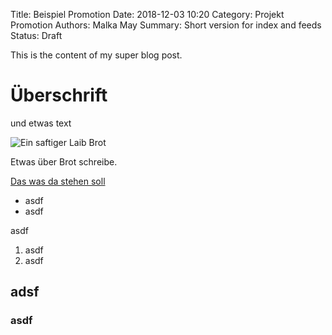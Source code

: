 Title: Beispiel Promotion
Date: 2018-12-03 10:20
Category: Projekt Promotion
Authors: Malka May
Summary: Short version for index and feeds
Status: Draft

This is the content of my super blog post.

# Überschrift
und etwas text

![Ein saftiger Laib Brot](https://cdn.mdr.de/ratgeber/rezepte/brot-backen-lutz-geissler-100-resimage_v-variantBig24x9_w-1024.jpg?version=4887)

Etwas über Brot schreibe.

[Das was da stehen soll](https://makerspace-esslingen.de)


- asdf
- asdf

asdf 

1. asdf
2. asdf

## adsf
### asdf


